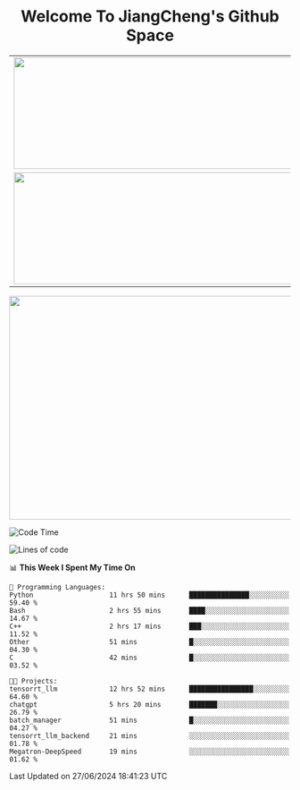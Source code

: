 <h1 align="center">Welcome To JiangCheng's Github Space</h1>

<table align="center" frame="void" rules="none" >
  <tr>
    <td>
      <div align="center"> <img height="200px" width="500px"  src="https://github-readme-stats.vercel.app/api?username=thisjiang&hide_title=true&hide_border=true&layout=compact&show_icons=trueline_height=21&text_color=000&icon_color=000&bg_color=0,ea6161,ffc64d,fffc4d,52fa5a&theme=graywhite" /> </div>
    </td>
    <td>
      <div align="center"> <img height="200px" width="500px" src="https://github-readme-stats.vercel.app/api/top-langs/?username=thisjiang&hide_title=true&hide_border=true&layout=compact&langs_count=6&text_color=000&icon_color=fff&bg_color=0,52fa5a,4dfcff,c64dff&theme=graywhite" /> </div>
    </td>
  </tr>
  <tr>
    <td>
      <div align="center"> <img height="200px" width="500px" src="https://github-readme-streak-stats.herokuapp.com/?user=thisjiang&hide_title=true&hide_border=true&layout=compact&langs_count=6" /> </div>
    </td>
    <td>
      <div align="center"> 
      <a href="https://github.com/" target="_blank"><img style="margin: 10px" src="https://profilinator.rishav.dev/skills-assets/git-scm-icon.svg" alt="Git" height="50" /></a>  
      <a href="https://www.linux.org/" target="_blank"><img style="margin: 10px" src="https://profilinator.rishav.dev/skills-assets/linux-original.svg" alt="Linux" height="50" /></a>  
      <a href="https://www.gnu.org/software/bash/" target="_blank"><img style="margin: 10px" src="https://profilinator.rishav.dev/skills-assets/gnu_bash-icon.svg" alt="Bash" height="50" /></a>  
      </div>
    </td>
  </tr>
</table>

<div align="center"> <img height="400px" width="1000px" src="https://github-readme-activity-graph.cyclic.app/graph?username=thisjiang&theme=react&hide_title=true&hide_border=true&layout=compact&langs_count=6" /> </div></td>

<!--START_SECTION:waka-->
![Code Time](http://img.shields.io/badge/Code%20Time-1%2C433%20hrs%2017%20mins-blue)

![Lines of code](https://img.shields.io/badge/From%20Hello%20World%20I%27ve%20Written-432.3%20thousand%20lines%20of%20code-blue)

📊 **This Week I Spent My Time On** 

```text
💬 Programming Languages: 
Python                   11 hrs 50 mins      ███████████████░░░░░░░░░░   59.40 % 
Bash                     2 hrs 55 mins       ████░░░░░░░░░░░░░░░░░░░░░   14.67 % 
C++                      2 hrs 17 mins       ███░░░░░░░░░░░░░░░░░░░░░░   11.52 % 
Other                    51 mins             █░░░░░░░░░░░░░░░░░░░░░░░░   04.30 % 
C                        42 mins             █░░░░░░░░░░░░░░░░░░░░░░░░   03.52 % 

🐱‍💻 Projects: 
tensorrt_llm             12 hrs 52 mins      ████████████████░░░░░░░░░   64.60 % 
chatgpt                  5 hrs 20 mins       ███████░░░░░░░░░░░░░░░░░░   26.79 % 
batch_manager            51 mins             █░░░░░░░░░░░░░░░░░░░░░░░░   04.27 % 
tensorrt_llm_backend     21 mins             ░░░░░░░░░░░░░░░░░░░░░░░░░   01.78 % 
Megatron-DeepSpeed       19 mins             ░░░░░░░░░░░░░░░░░░░░░░░░░   01.62 % 
```


 Last Updated on 27/06/2024 18:41:23 UTC
<!--END_SECTION:waka-->
